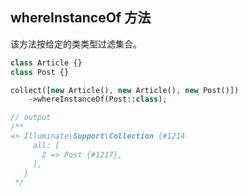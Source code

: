 ## whereInstanceOf 方法

该方法按给定的类类型过滤集合。

```php
class Article {}
class Post {}

collect([new Article(), new Article(), new Post()])
    ->whereInstanceOf(Post::class);

// output
/**
=> Illuminate\Support\Collection {#1214
     all: [
       2 => Post {#1217},
     ],
   }
 */
```
